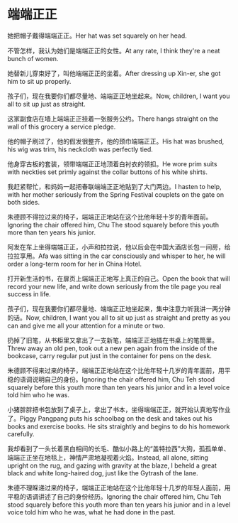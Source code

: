 # 端端正正

<p><span class="chinese">她把帽子戴得端端正正。</span><span class="english">Her hat was set squarely on her head.</span></p>

<p><span class="chinese">不管怎样，我认为她们是端端正正的女性。</span><span class="english">At any rate, I think they're a neat bunch of women.</span></p>

<p><span class="chinese">她替新儿穿束好了，叫他端端正正的坐着。</span><span class="english">After dressing up Xin-er, she got him to sit up properly.</span></p>

<p><span class="chinese">孩子们，现在我要你们都尽量地、端端正正地坐起来。</span><span class="english">Now, children, I want you all to sit up just as straight.</span></p>

<p><span class="chinese">这家副食店在墙上端端正正挂着一张服务公约。</span><span class="english">There hangs straight on the wall of this grocery a service pledge.</span></p>

<p><span class="chinese">他的帽子刷过了，他的假发很整齐，他的颈巾端端正正。</span><span class="english">His hat was brushed, his wig was trim, his neckcloth was perfectly tied.</span></p>

<p><span class="chinese">他身穿古板的套装，领带端端正正地顶着白衬衣的领扣。</span><span class="english">He wore prim suits with neckties set primly against the collar buttons of his white shirts.</span></p>

<p><span class="chinese">我赶紧帮忙，和妈妈一起把春联端端正正地贴到了大门两边。</span><span class="english">I hasten to help, with her mother seriously from the Spring Festival couplets on the gate on both sides.</span></p>

<p><span class="chinese">朱德顾不得拉过来的椅子，端端正正地站在这个比他年轻十岁的青年面前。</span><span class="english">Ignoring the chair offered him, Chu The stood squarely before this youth more than ten years his junior.</span></p>

<p><span class="chinese">阿发在车上坐得端端正正，小声和拉拉说，他以后会在中国大酒店长包一间房，给拉拉享用。</span><span class="english">Afa was sitting in the car consciously and whisper to her, he will order a long-term room for her in China Hotel.</span></p>

<p><span class="chinese">打开新生活的书，在扉页上端端正正地写上真正的自己。</span><span class="english">Open the book that will record your new life, and write down seriously from the tile page you real success in life.</span></p>

<p><span class="chinese">孩子们，现在我要你们都尽量地、端端正正地坐起来，集中注意力听我讲一两分钟的话。</span><span class="english">Now, children, I want you all to sit up just as straight and pretty as you can and give me all your attention for a minute or two.</span></p>

<p><span class="chinese">扔掉了旧笔，从书柜里又拿出了一支新笔，端端正正地插在书桌上的笔筒里。</span><span class="english">Threw away an old pen, took out a new pen again from the inside of the bookcase, carry regular put just in the container for pens on the desk.</span></p>

<p><span class="chinese">朱德顾不得来过来的椅子，端端正正地站在这个比他年轻十几岁的青年面前，用平稳的语调说明自己的身份。</span><span class="english">Ignoring the chair offered him, Chu Teh stood squarely before this youth more than ten years his junior and in a level voice told him who he was.</span></p>

<p><span class="chinese">小猪胖胖把书包放到了桌子上，拿出了书本，坐得端端正正，就开始认真地写作业了。</span><span class="english">Piggy Pangpang puts his schoolbag on the desk and takes out his books and exercise books. He sits straightly and begins to do his homework carefully.</span></p>

<p><span class="chinese">我却看到了一头长着黑白相间的长毛、酷似小路上的“盖特拉西”大狗，孤孤单单、端端正正坐在地毯上，神情严肃地凝视着火焰。</span><span class="english">Instead, all alone, sitting upright on the rug, and gazing with gravity at the blaze, I beheld a great black and white long-haired dog, just like the Gytrash of the lane.</span></p>

<p><span class="chinese">朱德不理睬递过来的椅子，端端正正地站在这个比他年轻十几岁的年轻人面前，用平稳的语调讲述了自己的身份经历。</span><span class="english">Ignoring the chair offered him, Chu Teh stood squarely before this youth more than ten years his junior and in a level voice told him who he was, what he had done in the past.</span></p>

